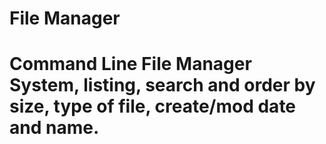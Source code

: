 <h1>File Manager<h1>
<p>Command Line File Manager System, listing, search and order by size, type of file, create/mod date and name.</p>